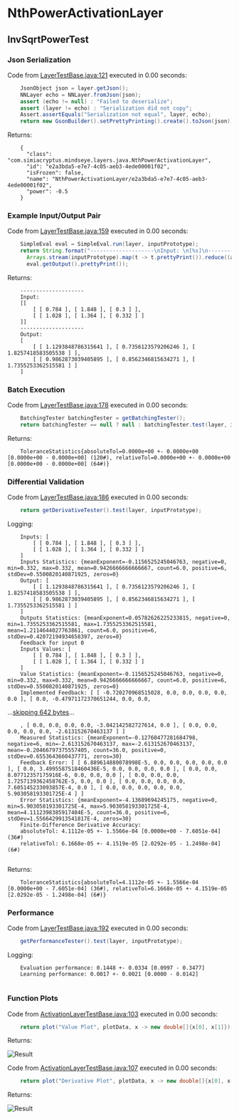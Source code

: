 # NthPowerActivationLayer
## InvSqrtPowerTest
### Json Serialization
Code from [LayerTestBase.java:121](../../../../../../../../src/test/java/com/simiacryptus/mindseye/layers/LayerTestBase.java#L121) executed in 0.00 seconds: 
```java
    JsonObject json = layer.getJson();
    NNLayer echo = NNLayer.fromJson(json);
    assert (echo != null) : "Failed to deserialize";
    assert (layer != echo) : "Serialization did not copy";
    Assert.assertEquals("Serialization not equal", layer, echo);
    return new GsonBuilder().setPrettyPrinting().create().toJson(json);
```

Returns: 

```
    {
      "class": "com.simiacryptus.mindseye.layers.java.NthPowerActivationLayer",
      "id": "e2a3bda5-e7e7-4c05-aeb3-4ede00001f02",
      "isFrozen": false,
      "name": "NthPowerActivationLayer/e2a3bda5-e7e7-4c05-aeb3-4ede00001f02",
      "power": -0.5
    }
```



### Example Input/Output Pair
Code from [LayerTestBase.java:159](../../../../../../../../src/test/java/com/simiacryptus/mindseye/layers/LayerTestBase.java#L159) executed in 0.00 seconds: 
```java
    SimpleEval eval = SimpleEval.run(layer, inputPrototype);
    return String.format("--------------------\nInput: \n[%s]\n--------------------\nOutput: \n%s",
      Arrays.stream(inputPrototype).map(t -> t.prettyPrint()).reduce((a, b) -> a + ",\n" + b).get(),
      eval.getOutput().prettyPrint());
```

Returns: 

```
    --------------------
    Input: 
    [[
    	[ [ 0.784 ], [ 1.848 ], [ 0.3 ] ],
    	[ [ 1.028 ], [ 1.364 ], [ 0.332 ] ]
    ]]
    --------------------
    Output: 
    [
    	[ [ 1.1293848786315641 ], [ 0.7356123579206246 ], [ 1.8257418583505538 ] ],
    	[ [ 0.9862873039405895 ], [ 0.8562346815634271 ], [ 1.7355253362515581 ] ]
    ]
```



### Batch Execution
Code from [LayerTestBase.java:178](../../../../../../../../src/test/java/com/simiacryptus/mindseye/layers/LayerTestBase.java#L178) executed in 0.00 seconds: 
```java
    BatchingTester batchingTester = getBatchingTester();
    return batchingTester == null ? null : batchingTester.test(layer, inputPrototype);
```

Returns: 

```
    ToleranceStatistics{absoluteTol=0.0000e+00 +- 0.0000e+00 [0.0000e+00 - 0.0000e+00] (120#), relativeTol=0.0000e+00 +- 0.0000e+00 [0.0000e+00 - 0.0000e+00] (64#)}
```



### Differential Validation
Code from [LayerTestBase.java:186](../../../../../../../../src/test/java/com/simiacryptus/mindseye/layers/LayerTestBase.java#L186) executed in 0.00 seconds: 
```java
    return getDerivativeTester().test(layer, inputPrototype);
```
Logging: 
```
    Inputs: [
    	[ [ 0.784 ], [ 1.848 ], [ 0.3 ] ],
    	[ [ 1.028 ], [ 1.364 ], [ 0.332 ] ]
    ]
    Inputs Statistics: {meanExponent=-0.1156525245046763, negative=0, min=0.332, max=0.332, mean=0.9426666666666667, count=6.0, positive=6, stdDev=0.5500820140871925, zeros=0}
    Output: [
    	[ [ 1.1293848786315641 ], [ 0.7356123579206246 ], [ 1.8257418583505538 ] ],
    	[ [ 0.9862873039405895 ], [ 0.8562346815634271 ], [ 1.7355253362515581 ] ]
    ]
    Outputs Statistics: {meanExponent=0.05782626225233815, negative=0, min=1.7355253362515581, max=1.7355253362515581, mean=1.2114644027763861, count=6.0, positive=6, stdDev=0.42072194934658397, zeros=0}
    Feedback for input 0
    Inputs Values: [
    	[ [ 0.784 ], [ 1.848 ], [ 0.3 ] ],
    	[ [ 1.028 ], [ 1.364 ], [ 0.332 ] ]
    ]
    Value Statistics: {meanExponent=-0.1156525245046763, negative=0, min=0.332, max=0.332, mean=0.9426666666666667, count=6.0, positive=6, stdDev=0.5500820140871925, zeros=0}
    Implemented Feedback: [ [ -0.720270968515028, 0.0, 0.0, 0.0, 0.0, 0.0 ], [ 0.0, -0.47971172370651244, 0.0, 0.0,
```
...[skipping 642 bytes](etc/74.txt)...
```
    , [ 0.0, 0.0, 0.0, 0.0, -3.042142582727614, 0.0 ], [ 0.0, 0.0, 0.0, 0.0, 0.0, -2.613152670463137 ] ]
    Measured Statistics: {meanExponent=-0.12760477281684798, negative=6, min=-2.613152670463137, max=-2.613152670463137, mean=-0.20466797375557405, count=36.0, positive=0, stdDev=0.6553643660437771, zeros=30}
    Feedback Error: [ [ 6.889614880078998E-5, 0.0, 0.0, 0.0, 0.0, 0.0 ], [ 0.0, 3.4995587518460436E-5, 0.0, 0.0, 0.0, 0.0 ], [ 0.0, 0.0, 8.07712357175916E-6, 0.0, 0.0, 0.0 ], [ 0.0, 0.0, 0.0, 1.7257139362458762E-5, 0.0, 0.0 ], [ 0.0, 0.0, 0.0, 0.0, 7.605145233093857E-4, 0.0 ], [ 0.0, 0.0, 0.0, 0.0, 0.0, 5.903058193301725E-4 ] ]
    Error Statistics: {meanExponent=-4.13689694245175, negative=0, min=5.903058193301725E-4, max=5.903058193301725E-4, mean=4.1112398385917404E-5, count=36.0, positive=6, stdDev=1.5566429913541817E-4, zeros=30}
    Finite-Difference Derivative Accuracy:
    absoluteTol: 4.1112e-05 +- 1.5566e-04 [0.0000e+00 - 7.6051e-04] (36#)
    relativeTol: 6.1668e-05 +- 4.1519e-05 [2.0292e-05 - 1.2498e-04] (6#)
    
```

Returns: 

```
    ToleranceStatistics{absoluteTol=4.1112e-05 +- 1.5566e-04 [0.0000e+00 - 7.6051e-04] (36#), relativeTol=6.1668e-05 +- 4.1519e-05 [2.0292e-05 - 1.2498e-04] (6#)}
```



### Performance
Code from [LayerTestBase.java:192](../../../../../../../../src/test/java/com/simiacryptus/mindseye/layers/LayerTestBase.java#L192) executed in 0.00 seconds: 
```java
    getPerformanceTester().test(layer, inputPrototype);
```
Logging: 
```
    Evaluation performance: 0.1448 +- 0.0334 [0.0997 - 0.3477]
    Learning performance: 0.0017 +- 0.0021 [0.0000 - 0.0142]
    
```

### Function Plots
Code from [ActivationLayerTestBase.java:103](../../../../../../../../src/test/java/com/simiacryptus/mindseye/layers/java/ActivationLayerTestBase.java#L103) executed in 0.00 seconds: 
```java
    return plot("Value Plot", plotData, x -> new double[]{x[0], x[1]});
```

Returns: 

![Result](etc/test.34.png)



Code from [ActivationLayerTestBase.java:107](../../../../../../../../src/test/java/com/simiacryptus/mindseye/layers/java/ActivationLayerTestBase.java#L107) executed in 0.00 seconds: 
```java
    return plot("Derivative Plot", plotData, x -> new double[]{x[0], x[2]});
```

Returns: 

![Result](etc/test.35.png)



